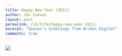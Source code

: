 ```yaml
---
title: Happy New Year (2011)
author: Jon Cuevas
layout: post
permalink: /v5/life/happy-new-year-2011/
excerpt: "Season's Greetings from Archon Digital"
comments: true
---
```

<img src="{{ site.baseurl }}/assets/images/legacy/v5/2011a.jpg" />